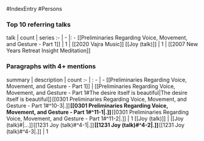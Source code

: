 #IndexEntry #Persons

### Top 10 referring talks
talk | count | series
:- | - |: -
[[Preliminaries Regarding Voice, Movement, and Gesture - Part 1]] | 1 | [[2020 Vajra Music]]
[[Joy (talk)]] | 1 | [[2007 New Years Retreat Insight Meditation]]

### Paragraphs with 4+ mentions
summary | description | count
:- | : - | -
[[Preliminaries Regarding Voice, Movement, and Gesture - Part 1]] | [[Preliminaries Regarding Voice, Movement, and Gesture - Part 1#The desire itself is beautiful\|The desire itself is beautiful]] [[0301 Preliminaries Regarding Voice, Movement, and Gesture - Part 1#^10-3\|.]] **[[0301 Preliminaries Regarding Voice, Movement, and Gesture - Part 1#^11-1\|.]]** [[0301 Preliminaries Regarding Voice, Movement, and Gesture - Part 1#^11-2\|.]] | 1
[[Joy (talk)]] | [[Joy (talk)#\|...]] [[1231 Joy (talk)#^4-1\|.]] **[[1231 Joy (talk)#^4-2\|.]]** [[1231 Joy (talk)#^4-3\|.]] | 1

